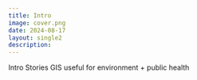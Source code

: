 ```yaml
---
title: Intro
image: cover.png
date: 2024-08-17
layout: single2
description: 
---
```



Intro
Stories
GIS useful for environment + public health